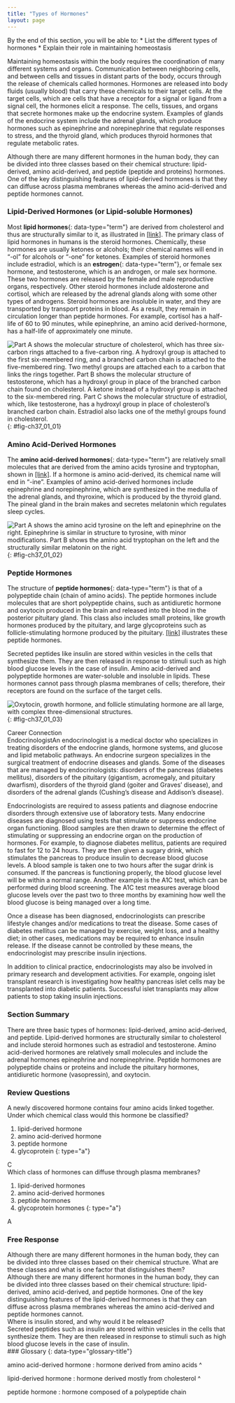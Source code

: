 ```yaml
---
title: "Types of Hormones"
layout: page
---
```



<div data-type="abstract" markdown="1">
By the end of this section, you will be able to:
* List the different types of hormones
* Explain their role in maintaining homeostasis

</div>

Maintaining homeostasis within the body requires the coordination of many different systems and organs. Communication between neighboring cells, and between cells and tissues in distant parts of the body, occurs through the release of chemicals called hormones. Hormones are released into body fluids (usually blood) that carry these chemicals to their target cells. At the target cells, which are cells that have a receptor for a signal or ligand from a signal cell, the hormones elicit a response. The cells, tissues, and organs that secrete hormones make up the endocrine system. Examples of glands of the endocrine system include the adrenal glands, which produce hormones such as epinephrine and norepinephrine that regulate responses to stress, and the thyroid gland, which produces thyroid hormones that regulate metabolic rates.

Although there are many different hormones in the human body, they can be divided into three classes based on their chemical structure: lipid-derived, amino acid-derived, and peptide (peptide and proteins) hormones. One of the key distinguishing features of lipid-derived hormones is that they can diffuse across plasma membranes whereas the amino acid-derived and peptide hormones cannot.

### Lipid-Derived Hormones (or Lipid-soluble Hormones)

Most **lipid hormones**{: data-type="term"} are derived from cholesterol and thus are structurally similar to it, as illustrated in [\[link\]](#fig-ch37_01_01). The primary class of lipid hormones in humans is the steroid hormones. Chemically, these hormones are usually ketones or alcohols; their chemical names will end in “-ol” for alcohols or “-one” for ketones. Examples of steroid hormones include estradiol, which is an **estrogen**{: data-type="term"}, or female sex hormone, and testosterone, which is an androgen, or male sex hormone. These two hormones are released by the female and male reproductive organs, respectively. Other steroid hormones include aldosterone and cortisol, which are released by the adrenal glands along with some other types of androgens. Steroid hormones are insoluble in water, and they are transported by transport proteins in blood. As a result, they remain in circulation longer than peptide hormones. For example, cortisol has a half-life of 60 to 90 minutes, while epinephrine, an amino acid derived-hormone, has a half-life of approximately one minute.

![Part A shows the molecular structure of cholesterol, which has three six-carbon rings attached to a five-carbon ring. A hydroxyl group is attached to the first six-membered ring, and a branched carbon chain is attached to the five-membered ring. Two methyl groups are attached each to a carbon that links the rings together. Part B shows the molecular structure of testosterone, which has a hydroxyl group in place of the branched carbon chain found on cholesterol. A ketone instead of a hydroxyl group is attached to the six-membered ring. Part C shows the molecular structure of estradiol, which, like testosterone, has a hydroxyl group in place of cholesterol&#x2019;s branched carbon chain. Estradiol also lacks one of the methyl groups found in cholesterol.](../resources/Figure_37_01_01abc.jpg "The structures shown here represent (a) cholesterol, plus the steroid hormones (b) testosterone and (c) estradiol."){: #fig-ch37_01_01}

### Amino Acid-Derived Hormones

The **amino acid-derived hormones**{: data-type="term"} are relatively small molecules that are derived from the amino acids tyrosine and tryptophan, shown in [\[link\]](#fig-ch37_01_02). If a hormone is amino acid-derived, its chemical name will end in “-ine”. Examples of amino acid-derived hormones include epinephrine and norepinephrine, which are synthesized in the medulla of the adrenal glands, and thyroxine, which is produced by the thyroid gland. The pineal gland in the brain makes and secretes melatonin which regulates sleep cycles.

 ![Part A shows the amino acid tyrosine on the left and epinephrine on the right. Epinephrine is similar in structure to tyrosine, with minor modifications. Part B shows the amino acid tryptophan on the left and the structurally similar melatonin on the right.](../resources/Figure_37_01_02ab.jpg "(a) The hormone epinephrine, which triggers the fight-or-flight response, is derived from the amino acid tyrosine. (b) The hormone melatonin, which regulates circadian rhythms, is derived from the amino acid tryptophan."){: #fig-ch37_01_02}

### Peptide Hormones

The structure of **peptide hormones**{: data-type="term"} is that of a polypeptide chain (chain of amino acids). The peptide hormones include molecules that are short polypeptide chains, such as antidiuretic hormone and oxytocin produced in the brain and released into the blood in the posterior pituitary gland. This class also includes small proteins, like growth hormones produced by the pituitary, and large glycoproteins such as follicle-stimulating hormone produced by the pituitary. [\[link\]](#fig-ch37_01_03) illustrates these peptide hormones.

Secreted peptides like insulin are stored within vesicles in the cells that synthesize them. They are then released in response to stimuli such as high blood glucose levels in the case of insulin. Amino acid-derived and polypeptide hormones are water-soluble and insoluble in lipids. These hormones cannot pass through plasma membranes of cells; therefore, their receptors are found on the surface of the target cells.

 ![Oxytocin, growth hormone, and follicle stimulating hormone are all large, with complex three-dimensional structures.](../resources/Figure_37_01_03abc.jpg "The structures of peptide hormones (a) oxytocin, (b) growth hormone, and (c) follicle-stimulating hormone are shown. These peptide hormones are much larger than those derived from cholesterol or amino acids."){: #fig-ch37_01_03}

<div data-type="note" data-has-label="true" class="career" data-label="" markdown="1">
<div data-type="title">
Career Connection
</div>
<span data-type="title">Endocrinologist</span>An endocrinologist is a medical doctor who specializes in treating disorders of the endocrine glands, hormone systems, and glucose and lipid metabolic pathways. An endocrine surgeon specializes in the surgical treatment of endocrine diseases and glands. Some of the diseases that are managed by endocrinologists: disorders of the pancreas (diabetes mellitus), disorders of the pituitary (gigantism, acromegaly, and pituitary dwarfism), disorders of the thyroid gland (goiter and Graves’ disease), and disorders of the adrenal glands (Cushing’s disease and Addison’s disease).

Endocrinologists are required to assess patients and diagnose endocrine disorders through extensive use of laboratory tests. Many endocrine diseases are diagnosed using tests that stimulate or suppress endocrine organ functioning. Blood samples are then drawn to determine the effect of stimulating or suppressing an endocrine organ on the production of hormones. For example, to diagnose diabetes mellitus, patients are required to fast for 12 to 24 hours. They are then given a sugary drink, which stimulates the pancreas to produce insulin to decrease blood glucose levels. A blood sample is taken one to two hours after the sugar drink is consumed. If the pancreas is functioning properly, the blood glucose level will be within a normal range. Another example is the A1C test, which can be performed during blood screening. The A1C test measures average blood glucose levels over the past two to three months by examining how well the blood glucose is being managed over a long time.

Once a disease has been diagnosed, endocrinologists can prescribe lifestyle changes and/or medications to treat the disease. Some cases of diabetes mellitus can be managed by exercise, weight loss, and a healthy diet; in other cases, medications may be required to enhance insulin release. If the disease cannot be controlled by these means, the endocrinologist may prescribe insulin injections.

In addition to clinical practice, endocrinologists may also be involved in primary research and development activities. For example, ongoing islet transplant research is investigating how healthy pancreas islet cells may be transplanted into diabetic patients. Successful islet transplants may allow patients to stop taking insulin injections.

</div>

### Section Summary

There are three basic types of hormones: lipid-derived, amino acid-derived, and peptide. Lipid-derived hormones are structurally similar to cholesterol and include steroid hormones such as estradiol and testosterone. Amino acid-derived hormones are relatively small molecules and include the adrenal hormones epinephrine and norepinephrine. Peptide hormones are polypeptide chains or proteins and include the pituitary hormones, antidiuretic hormone (vasopressin), and oxytocin.

### Review Questions

<div data-type="exercise">
<div data-type="problem" markdown="1">
A newly discovered hormone contains four amino acids linked together. Under which chemical class would this hormone be classified?

1.  lipid-derived hormone
2.  amino acid-derived hormone
3.  peptide hormone
4.  glycoprotein
{: type="a"}

</div>
<div data-type="solution" markdown="1">
C

</div>
</div>

<div data-type="exercise">
<div data-type="problem" markdown="1">
Which class of hormones can diffuse through plasma membranes?

1.  lipid-derived hormones
2.  amino acid-derived hormones
3.  peptide hormones
4.  glycoprotein hormones
{: type="a"}

</div>
<div data-type="solution" markdown="1">
A

</div>
</div>

### Free Response

<div data-type="exercise">
<div data-type="problem" markdown="1">
Although there are many different hormones in the human body, they can be divided into three classes based on their chemical structure. What are these classes and what is one factor that distinguishes them?

</div>
<div data-type="solution" markdown="1">
Although there are many different hormones in the human body, they can be divided into three classes based on their chemical structure: lipid-derived, amino acid-derived, and peptide hormones. One of the key distinguishing features of the lipid-derived hormones is that they can diffuse across plasma membranes whereas the amino acid-derived and peptide hormones cannot.

</div>
</div>

<div data-type="exercise">
<div data-type="problem" markdown="1">
Where is insulin stored, and why would it be released?

</div>
<div data-type="solution" markdown="1">
Secreted peptides such as insulin are stored within vesicles in the cells that synthesize them. They are then released in response to stimuli such as high blood glucose levels in the case of insulin.

</div>
</div>

<div data-type="glossary" markdown="1">
### Glossary
{: data-type="glossary-title"}

amino acid-derived hormone
: hormone derived from amino acids
^

lipid-derived hormone
: hormone derived mostly from cholesterol
^

peptide hormone
: hormone composed of a polypeptide chain

</div>

